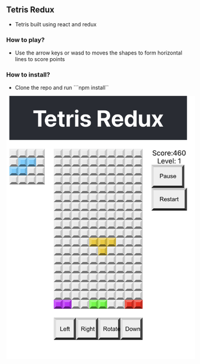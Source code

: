 ## Tetris Redux
* Tetris built using react and redux

### How to play?
* Use the arrow keys or wasd to moves the shapes to form horizontal lines to score points

### How to install?
* Clone the repo and run ```npm install``

![tetris game image](./public/preview.png)